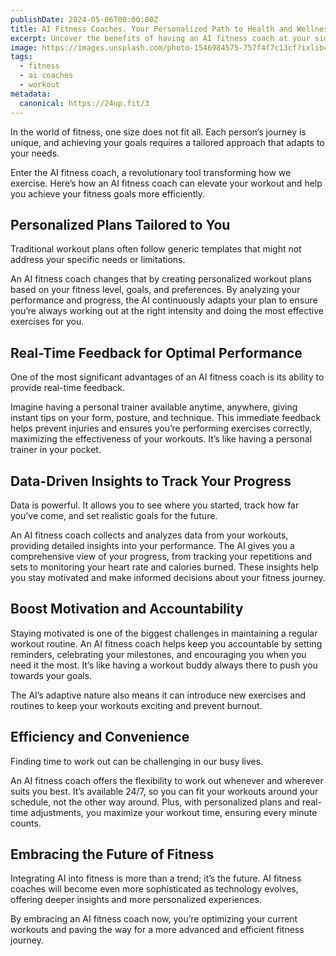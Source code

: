 ```yaml
---
publishDate: 2024-05-06T00:00:00Z
title: AI Fitness Coaches. Your Personalized Path to Health and Wellness
excerpt: Uncover the benefits of having an AI fitness coach at your side. With customized workouts, continuous support, and adaptive strategies, AI coaches provide a unique and effective approach to maintaining your health and wellness.
image: https://images.unsplash.com/photo-1546984575-757f4f7c13cf?ixlib=rb-4.0.3&ixid=M3wxMjA3fDB8MHxwaG90by1wYWdlfHx8fGVufDB8fHx8fA%3D%3D&auto=format&fit=crop&w=2070&q=80
tags:
  - fitness
  - ai coaches
  - workout
metadata:
  canonical: https://24up.fit/3
---
```


In the world of fitness, one size does not fit all. Each person’s journey is unique, and achieving your goals requires a tailored approach that adapts to your needs.

Enter the AI fitness coach, a revolutionary tool transforming how we exercise. Here’s how an AI fitness coach can elevate your workout and help you achieve your fitness goals more efficiently.

## Personalized Plans Tailored to You

Traditional workout plans often follow generic templates that might not address your specific needs or limitations. 

An AI fitness coach changes that by creating personalized workout plans based on your fitness level, goals, and preferences. By analyzing your performance and progress, the AI continuously adapts your plan to ensure you’re always working out at the right intensity and doing the most effective exercises for you.

## Real-Time Feedback for Optimal Performance
One of the most significant advantages of an AI fitness coach is its ability to provide real-time feedback. 

Imagine having a personal trainer available anytime, anywhere, giving instant tips on your form, posture, and technique. This immediate feedback helps prevent injuries and ensures you’re performing exercises correctly, maximizing the effectiveness of your workouts. It’s like having a personal trainer in your pocket.

## Data-Driven Insights to Track Your Progress
Data is powerful. It allows you to see where you started, track how far you’ve come, and set realistic goals for the future. 

An AI fitness coach collects and analyzes data from your workouts, providing detailed insights into your performance. The AI gives you a comprehensive view of your progress, from tracking your repetitions and sets to monitoring your heart rate and calories burned. These insights help you stay motivated and make informed decisions about your fitness journey.

## Boost Motivation and Accountability
Staying motivated is one of the biggest challenges in maintaining a regular workout routine. An AI fitness coach helps keep you accountable by setting reminders, celebrating your milestones, and encouraging you when you need it the most. It’s like having a workout buddy always there to push you towards your goals. 

The AI’s adaptive nature also means it can introduce new exercises and routines to keep your workouts exciting and prevent burnout.

## Efficiency and Convenience
Finding time to work out can be challenging in our busy lives. 

An AI fitness coach offers the flexibility to work out whenever and wherever suits you best. It’s available 24/7, so you can fit your workouts around your schedule, not the other way around. Plus, with personalized plans and real-time adjustments, you maximize your workout time, ensuring every minute counts.

## Embracing the Future of Fitness
Integrating AI into fitness is more than a trend; it’s the future. AI fitness coaches will become even more sophisticated as technology evolves, offering deeper insights and more personalized experiences. 

By embracing an AI fitness coach now, you’re optimizing your current workouts and paving the way for a more advanced and efficient fitness journey.
